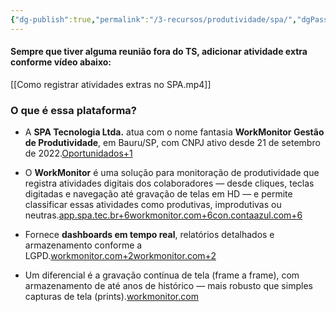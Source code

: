 ```yaml
---
{"dg-publish":true,"permalink":"/3-recursos/produtividade/spa/","dgPassFrontmatter":true,"created":"2025-09-03T17:28:24.007-03:00","updated":"2025-09-04T13:15:18.875-03:00"}
---
```



#### Sempre que tiver alguma reunião fora do TS, adicionar atividade extra conforme vídeo abaixo:

[[Como registrar atividades extras no SPA.mp4]]


### O que é essa plataforma?

- A **SPA Tecnologia Ltda.** atua com o nome fantasia **WorkMonitor Gestão de Produtividade**, em Bauru/SP, com CNPJ ativo desde 21 de setembro de 2022.[Oportunidados+1](https://oportunidados.com.br/cnpj/48035953000111/workmonitor-gestao-de-produtividade?utm_source=chatgpt.com)
    
- O **WorkMonitor** é uma solução para monitoração de produtividade que registra atividades digitais dos colaboradores — desde cliques, teclas digitadas e navegação até gravação de telas em HD — e permite classificar essas atividades como produtivas, improdutivas ou neutras.[app.spa.tec.br+6workmonitor.com+6con.contaazul.com+6](https://www.workmonitor.com/funcionalidades?utm_source=chatgpt.com)
    
- Fornece **dashboards em tempo real**, relatórios detalhados e armazenamento conforme a LGPD.[workmonitor.com+2workmonitor.com+2](https://www.workmonitor.com/funcionalidades?utm_source=chatgpt.com)
    
- Um diferencial é a gravação contínua de tela (frame a frame), com armazenamento de até anos de histórico — mais robusto que simples capturas de tela (prints).[workmonitor.com](https://www.workmonitor.com/?utm_source=chatgpt.com)
